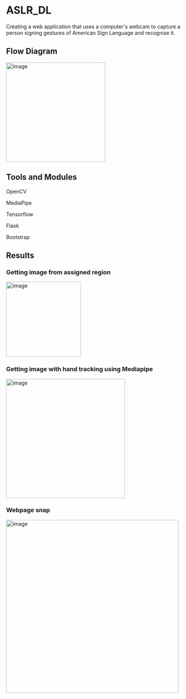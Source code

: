 # ASLR_DL
Creating a web application that uses a computer's webcam to capture a person signing gestures of American Sign Language and recognise it.

## Flow Diagram

<img width="270" alt="image" src="https://github.com/varun264/ASLR_DL/assets/78945555/888faa18-e214-4fe8-9097-c60703a410d4">

## Tools and Modules 

OpenCV

MediaPipe

Tensorflow

Flask

Bootstrap

## Results 

### Getting image from assigned region

<img width="204" alt="image" src="https://github.com/varun264/ASLR_DL/assets/78945555/a3d186dc-aff4-4de3-a583-6fb5e84c190e">

### Getting image with hand tracking using Mediapipe

<img width="324" alt="image" src="https://github.com/varun264/ASLR_DL/assets/78945555/9b192ad9-368e-4476-b856-42fceed235d4">

### Webpage snap

<img width="470" alt="image" src="https://github.com/varun264/ASLR_DL/assets/78945555/9574f934-4ab3-4756-872f-577ff2f004e1">






